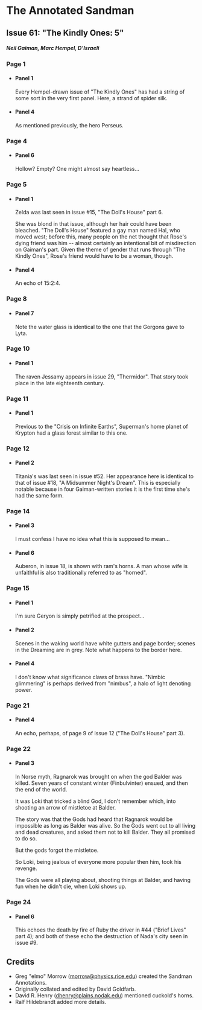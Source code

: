 # The Annotated Sandman

## Issue 61: "The Kindly Ones: 5"

##### Neil Gaiman, Marc Hempel, D'Israeli

### Page 1

- #### Panel 1

  Every Hempel-drawn issue of "The Kindly Ones" has had a string of some sort in the very first panel. Here, a strand of spider silk.

- #### Panel 4

  As mentioned previously, the hero Perseus.

### Page 4

- #### Panel 6

  Hollow? Empty? One might almost say heartless...

### Page 5

- #### Panel 1

  Zelda was last seen in issue #15, "The Doll's House" part 6.

  She was blond in that issue, although her hair could have been bleached. "The Doll's House" featured a gay man named Hal, who moved west; before this, many people on the net thought that Rose's dying friend was him -- almost certainly an intentional bit of misdirection on Gaiman's part. Given the theme of gender that runs through "The Kindly Ones", Rose's friend would have to be a woman, though.

- #### Panel 4

  An echo of 15:2:4.

### Page 8

- #### Panel 7

  Note the water glass is identical to the one that the Gorgons gave to Lyta.

### Page 10

- #### Panel 1

  The raven Jessamy appears in issue 29, "Thermidor". That story took place in the late eighteenth century.

### Page 11

- #### Panel 1

  Previous to the "Crisis on Infinite Earths", Superman's home planet of Krypton had a glass forest similar to this one.

### Page 12

- #### Panel 2

  Titania's was last seen in issue #52. Her appearance here is identical to that of issue #18, "A Midsummer Night's Dream". This is especially notable because in four Gaiman-written stories it is the first time she's had the same form.

### Page 14

- #### Panel 3

  I must confess I have no idea what this is supposed to mean...

- #### Panel 6

  Auberon, in issue 18, is shown with ram's horns. A man whose wife is unfaithful is also traditionally referred to as "horned".

### Page 15

- #### Panel 1

  I'm sure Geryon is simply petrified at the prospect...

- #### Panel 2

  Scenes in the waking world have white gutters and page border; scenes in the Dreaming are in grey. Note what happens to the border here.

- #### Panel 4

  I don't know what significance claws of brass have. "Nimbic glimmering" is perhaps derived from "nimbus", a halo of light denoting power.

### Page 21

- #### Panel 4

  An echo, perhaps, of page 9 of issue 12 ("The Doll's House" part 3).

### Page 22

- #### Panel 3

  In Norse myth, Ragnarok was brought on when the god Balder was killed. Seven years of constant winter (Finbulvinter) ensued, and then the end of the world.

  It was Loki that tricked a blind God, I don't remember which, into shooting an arrow of mistletoe at Balder.

  The story was that the Gods had heard that Ragnarok would be impossible as long as Balder was alive. So the Gods went out to all living and dead creatures, and asked them not to kill Balder. They all promised to do so.

  But the gods forgot the mistletoe.

  So Loki, being jealous of everyone more popular then him, took his revenge.

  The Gods were all playing about, shooting things at Balder, and having fun when he didn't die, when Loki shows up.

### Page 24

- #### Panel 6

  This echoes the death by fire of Ruby the driver in #44 ("Brief Lives" part 4); and both of these echo the destruction of Nada's city seen in issue #9.

## Credits

- Greg "elmo" Morrow (morrow@physics.rice.edu) created the Sandman Annotations.
- Originally collated and edited by David Goldfarb.
- David R. Henry (dhenry@plains.nodak.edu) mentioned cuckold's horns.
- Ralf Hildebrandt added more details.
